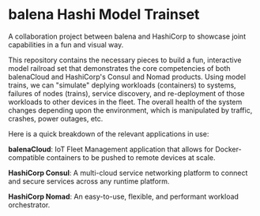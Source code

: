 # balena Hashi Model Trainset
A collaboration project between balena and HashiCorp to showcase joint capabilities in a fun and visual way.

This repository contains the necessary pieces to build a fun, interactive model railroad set that demonstrates the core competencies of both balenaCloud and HashiCorp's Consul and Nomad products.  Using model trains, we can "simulate" deplying workloads (containers) to systems, failures of nodes (trains), service discovery, and re-deployment of those workloads to other devices in the fleet.  The overall health of the system changes depending upon the environment, which is manipulated by traffic, crashes, power outages, etc.

Here is a quick breakdown of the relevant applications in use:

<b>balenaCloud</b>:  IoT Fleet Management application that allows for Docker-compatible containers to be pushed to remote devices at scale.

<b>HashiCorp Consul</b>:  A multi-cloud service networking platform to connect and secure services across any runtime platform.

<b>HashiCorp Nomad</b>:  An easy-to-use, flexible, and performant workload orchestrator.


